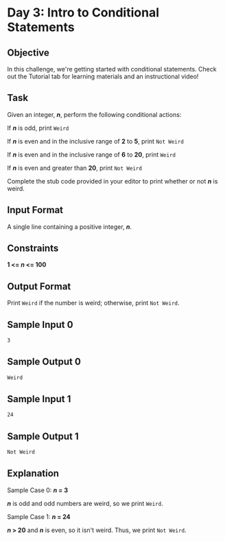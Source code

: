 # Day 3: Intro to Conditional Statements

## Objective 
In this challenge, we're getting started with conditional statements. Check out the Tutorial tab for learning materials and an instructional video!

## Task 
Given an integer, **_n_**, perform the following conditional actions:

If **_n_** is odd, print ```Weird```

If **_n_** is even and in the inclusive range of **2** to **5**, print ```Not Weird```

If **_n_** is even and in the inclusive range of **6** to **20**, print ```Weird```

If **_n_** is even and greater than **20**, print ```Not Weird```

Complete the stub code provided in your editor to print whether or not **_n_** is weird.

## Input Format

A single line containing a positive integer, **_n_**.

## Constraints
**1 <= _n_ <= 100**

## Output Format

Print ```Weird``` if the number is weird; otherwise, print ```Not Weird```.

## Sample Input 0

```bash
3
```

## Sample Output 0

```bash
Weird
```

## Sample Input 1

```bash
24
```

## Sample Output 1

```bash
Not Weird
```

## Explanation

Sample Case 0: **_n_ = 3** 

**_n_** is odd and odd numbers are weird, so we print ```Weird```.

Sample Case 1:  **_n_ = 24**

**_n_ > 20** and **_n_** is even, so it isn't weird. Thus, we print ```Not Weird```.